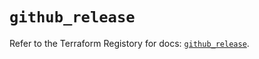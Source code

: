 # `github_release`

Refer to the Terraform Registory for docs: [`github_release`](https://registry.terraform.io/providers/integrations/github/5.30.1/docs/resources/release).
